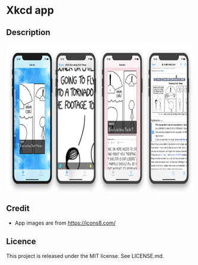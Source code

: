 Xkcd app
==

## Description

<div align="center">
<img src="Screenshots/cover.png" height="400" />
</div>

## Credit

- App images are from https://icons8.com/

## Licence

This project is released under the MIT license. See LICENSE.md.
